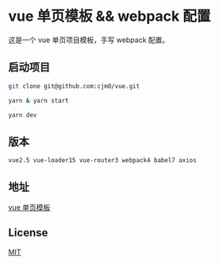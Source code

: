 
# vue 单页模板 && webpack 配置

这是一个 vue 单页项目模板，手写 webpack 配置。

## 启动项目
```bash
git clone git@github.com:cjm0/vue.git

yarn & yarn start 

yarn dev
```
  
## 版本

`vue2.5 vue-loader15 vue-router3 webpack4 babel7 axios`

## 地址

[vue 单页模板](http://vue.bigqianduan.top)

## License

[MIT](./License)




